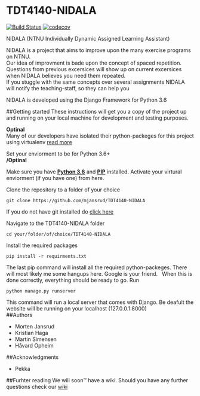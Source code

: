 # TDT4140-NIDALA
[![Build Status](https://travis-ci.org/mjansrud/TDT4140-NIDALA.svg?branch=master)](https://travis-ci.org/mjansrud/TDT4140-NIDALA)
[![codecov](https://codecov.io/gh/mjansrud/TDT4140-NIDALA/branch/master/graph/badge.svg)](https://codecov.io/gh/mjansrud/TDT4140-NIDALA)

NIDALA (NTNU Individually Dynamic Assigned Learning Assistant)

NIDALA is a project that aims to improve upon the many exercise programs on NTNU. <br />
Our idea of improvment is bade upon the concept of spaced repetition. <br />
Questions from previous excersices will show up on current excersices when NIDALA believes you need them repeated. <br />
If you stuggle with the same concepts over several assignments NIDALA will notify the teaching-staff, so they can help you <br />

NIDALA is developed using the Django Framework for Python 3.6

##Getting started
These instructions will get you a copy of the project up and running on your local machine for development and testing purposes.

**Optinal**<br />
Many of our developers have isolated their python-packeges for this project using virtualenv [read more](http://docs.python-guide.org/en/latest/dev/virtualenvs/)

Set your enviorment to be for Python 3.6+<br />
**/Optinal**

Make sure you have [**Python 3.6**](https://www.python.org/downloads/) and [**PIP**](http://stackoverflow.com/questions/6587507/how-to-install-pip-with-python-3) installed. Activate your virtural enviorment (if you have one) from here.

Clone the repository to a folder of your choice <br />
```
git clone https://github.com/mjansrud/TDT4140-NIDALA
```
If you do not have git installed do [click here](https://git-scm.com/book/en/v2/Getting-Started-Installing-Git)

Navigate to the TDT4140-NIDALA folder
```
cd your/folder/of/choice/TDT4140-NIDALA
```
Install the required packages
```
pip install -r requirments.txt
```
The last pip command will install all the required python-packeges. There will most likely me some hangups here. Google is your friend.  
When this is done correctly, everything should be ready to go.
Run
```
python manage.py runserver
```
This command will run a local server that comes with Django. Be deafult the website will be running on your localhost (127.0.0.1:8000)<br />
##Authors
* Morten Jansrud <br />
* Kristian Haga <br />
* Martin Simensen <br />
* Håvard Opheim <br />

##Acknowledgments
* Pekka <br />

##Furhter reading
We will soon™ have a wiki. Should you have any further questions check our [wiki](https://github.com/mjansrud/TDT4140-NIDALA/wiki/)
